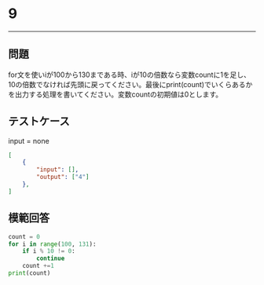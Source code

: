 # 9

---
## 問題

for文を使いiが100から130まである時、iが10の倍数なら変数countに1を足し、10の倍数でなければ先頭に戻ってください。最後にprint(count)でいくらあるかを出力する処理を書いてください。変数countの初期値は0とします。

## テストケース
input = none
```json
[
	{
		"input": [],
		"output": ["4"]
  	},
]
```

## 模範回答
```python
count = 0
for i in range(100, 131):
    if i % 10 != 0:
        continue
    count +=1
print(count)
```